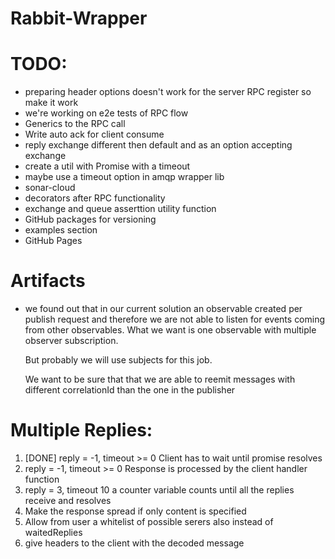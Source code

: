 # Rabbit-Wrapper

# TODO:

- preparing header options doesn't work for the server RPC register so make it work
- we're working on e2e tests of RPC flow
- Generics to the RPC call
- Write auto ack for client consume
- reply exchange different then default and as an option accepting exchange
- create a util with Promise with a timeout
- maybe use a timeout option in amqp wrapper lib
- sonar-cloud
- decorators after RPC functionality
- exchange and queue asserttion utility function
- GitHub packages for versioning
- examples section
- GitHub Pages

# Artifacts
- we found out that in our current solution an observable created per publish request and therefore
  we are not able to listen for events coming from other observables. What we want is one observable with multiple
  observer subscription.

  But probably we will use subjects for this job.

  We want to be sure that that we are able to reemit messages with different correlationId than the one in the publisher


# Multiple Replies:
1. [DONE] reply = -1, timeout >= 0 Client has to wait until promise resolves 
2. reply = -1, timeout >= 0 Response is processed by the client handler function
3. reply = 3, timeout 10 a counter variable counts until all the replies receive and resolves
4. Make the response spread if only content is specified
5. Allow from user a whitelist of possible serers also instead of waitedReplies
6. give headers to the client with the decoded message


